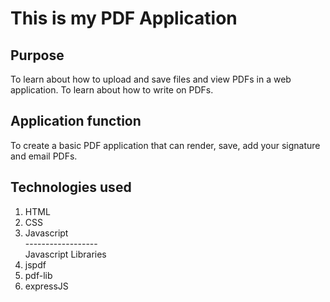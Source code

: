 # This is my PDF Application

## Purpose
To learn about how to upload and save files and view PDFs in a web application. To learn about how to write on PDFs.

## Application function
To create a basic PDF application that can render, save, add your signature and email PDFs.

## Technologies used
<ol>
    <li>HTML</li>
    <li>CSS</li>
    <li>Javascript</li>
    ------------------
    <div>Javascript Libraries</div>
    <li>jspdf</li>
    <li>pdf-lib</li>
    <li>expressJS</li>
</ol>



